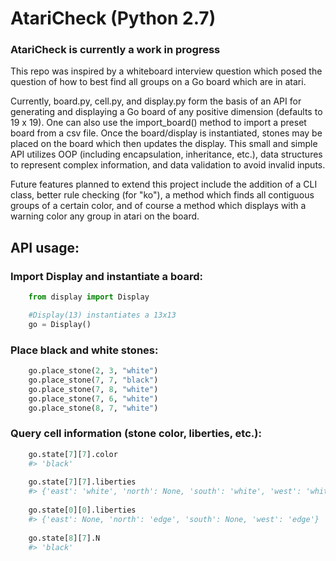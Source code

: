 # AtariCheck (Python 2.7)
### AtariCheck is currently a work in progress
This repo was inspired by a whiteboard interview question which posed the question of how to best find all groups on a Go board which are in atari.

Currently, board.py, cell.py, and display.py form the basis of an API for generating and displaying a Go board of any positive dimension (defaults to 19 x 19). One can also use the import_board() method to import a preset board from a csv file. Once the board/display is instantiated, stones may be placed on the board which then updates the display.  This small and simple API utilizes OOP (including encapsulation, inheritance, etc.), data structures to represent complex information, and data validation to avoid invalid inputs. 

Future features planned to extend this project include the addition of a CLI class, better rule checking (for "ko"), a method which finds all contiguous groups of a certain color, and of course a method which displays with a warning color any group in atari on the board.

## API usage:
### Import Display and instantiate a board:
  ```py
      from display import Display

      #Display(13) instantiates a 13x13
      go = Display()    
  ```

### Place black and white stones:
  ```py
      go.place_stone(2, 3, "white")
      go.place_stone(7, 7, "black")
      go.place_stone(7, 8, "white")
      go.place_stone(7, 6, "white")
      go.place_stone(8, 7, "white")
  ```

### Query cell information (stone color, liberties, etc.):
  ```py
      go.state[7][7].color 
      #> 'black'
      
      go.state[7][7].liberties 
      #> {'east': 'white', 'north': None, 'south': 'white', 'west': 'white'}
      
      go.state[0][0].liberties
      #> {'east': None, 'north': 'edge', 'south': None, 'west': 'edge'}
      
      go.state[8][7].N
      #> 'black'
  ```
